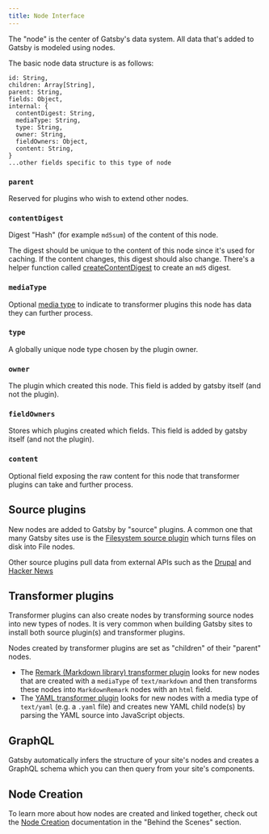 ```yaml
---
title: Node Interface
---
```


The "node" is the center of Gatsby's data system. All data that's added to Gatsby is modeled using nodes.

The basic node data structure is as follows:

```flow
id: String,
children: Array[String],
parent: String,
fields: Object,
internal: {
  contentDigest: String,
  mediaType: String,
  type: String,
  owner: String,
  fieldOwners: Object,
  content: String,
}
...other fields specific to this type of node
```

### `parent`

Reserved for plugins who wish to extend other nodes.

### `contentDigest`

Digest "Hash" (for example `md5sum`) of the content of this node.

The digest should be unique to the content of this node since it's used for caching. If the content changes, this digest should also change. There's a helper function called [createContentDigest](https://github.com/gatsbyjs/gatsby/blob/master/packages/gatsby-core-utils/src/create-content-digest.js) to create an `md5` digest.

### `mediaType`

Optional [media type](https://en.wikipedia.org/wiki/Media_type) to indicate to transformer plugins this node has data they can further process.

### `type`

A globally unique node type chosen by the plugin owner.

### `owner`

The plugin which created this node. This field is added by gatsby itself (and not the plugin).

### `fieldOwners`

Stores which plugins created which fields. This field is added by gatsby itself (and not the plugin).

### `content`

Optional field exposing the raw content for this node that transformer plugins can take and further process.

## Source plugins

New nodes are added to Gatsby by "source" plugins. A common one that many Gatsby sites use is the [Filesystem source plugin](/packages/gatsby-source-filesystem/) which turns files on disk into File nodes.

Other source plugins pull data from external APIs such as the [Drupal](/packages/gatsby-source-drupal/) and [Hacker News](/packages/gatsby-source-hacker-news/)

## Transformer plugins

Transformer plugins can also create nodes by transforming source nodes into new types of nodes. It is very common when building Gatsby sites to install both source plugin(s) and transformer plugins.

Nodes created by transformer plugins are set as "children" of their "parent" nodes.

- The [Remark (Markdown library) transformer plugin](/packages/gatsby-transformer-remark/) looks for new nodes that are created with a `mediaType` of `text/markdown` and then transforms these nodes into `MarkdownRemark` nodes with an `html` field.
- The [YAML transformer plugin](/packages/gatsby-transformer-yaml/) looks for new nodes with a media type of `text/yaml` (e.g. a `.yaml` file) and creates new YAML child node(s) by parsing the YAML source into JavaScript objects.

## GraphQL

Gatsby automatically infers the structure of your site's nodes and creates a GraphQL schema which you can then query from your site's components.

## Node Creation

To learn more about how nodes are created and linked together, check out the [Node Creation](/docs/node-creation/) documentation in the "Behind the Scenes" section.